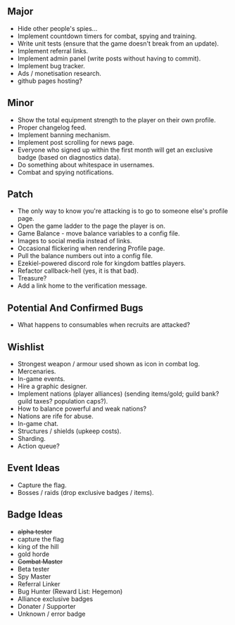 Major
---

* Hide other people's spies...
* Implement countdown timers for combat, spying and training.
* Write unit tests (ensure that the game doesn't break from an update).
* Implement referral links.
* Implement admin panel (write posts without having to commit).
* Implement bug tracker.
* Ads / monetisation research.
* github pages hosting?

Minor
---

* Show the total equipment strength to the player on their own profile.
* Proper changelog feed.
* Implement banning mechanism.
* Implement post scrolling for news page.
* Everyone who signed up within the first month will get an exclusive badge (based on diagnostics data).
* Do something about whitespace in usernames.
* Combat and spying notifications.

Patch
---

* The only way to know you're attacking is to go to someone else's profile page.
* Open the game ladder to the page the player is on.
* Game Balance - move balance variables to a config file.
* Images to social media instead of links.
* Occasional flickering when rendering Profile page.
* Pull the balance numbers out into a config file.
* Ezekiel-powered discord role for kingdom battles players.
* Refactor callback-hell (yes, it is that bad).
* Treasure?
* Add a link home to the verification message.

Potential And Confirmed Bugs
---

* What happens to consumables when recruits are attacked?

Wishlist
---

* Strongest weapon / armour used shown as icon in combat log.
* Mercenaries.
* In-game events.
* Hire a graphic designer.
* Implement nations (player alliances) (sending items/gold; guild bank? guild taxes? population caps?).
* How to balance powerful and weak nations?
* Nations are rife for abuse.
* In-game chat.
* Structures / shields (upkeep costs).
* Sharding.
* Action queue?

Event Ideas
---

* Capture the flag.
* Bosses / raids (drop exclusive badges / items).

Badge Ideas
---

* ~~alpha tester~~
* capture the flag
* king of the hill
* gold horde
* ~~Combat Master~~
* Beta tester
* Spy Master
* Referral Linker
* Bug Hunter (Reward List: Hegemon)
* Alliance exclusive badges
* Donater / Supporter
* Unknown / error badge
